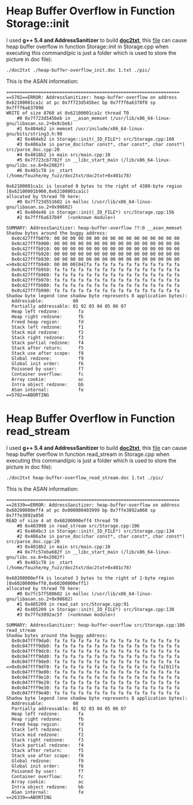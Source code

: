 # Heap Buffer Overflow in Function Storage::init

I used **g++ 5.4 and AddressSanitizer**  to build **[doc2txt](https://github.com/tsfn/doc2txt)**, this [file](https://github.com/grandnew/software-vulnerabilities/blob/master/doc2txt/heap-buffer-overflow_init.doc) can cause heap buffer overflow in function Storage::init in Storage.cpp when executing this command(pic is just a folder which is used to store the picture in doc file):

```shell
./doc2txt ./heap-buffer-overflow_init.doc 1.txt ./pic/
```

This is the ASAN information:

```shell
=================================================================
==5702==ERROR: AddressSanitizer: heap-buffer-overflow on address 0x62100001ca1c at pc 0x7f723d545bec bp 0x7fff6a6378f0 sp 0x7fff6a637098
WRITE of size 8760 at 0x62100001ca1c thread T0
    #0 0x7f723d545beb in __asan_memset (/usr/lib/x86_64-linux-gnu/libasan.so.2+0x8cbeb)
    #1 0x404eb2 in memset /usr/include/x86_64-linux-gnu/bits/string3.h:90
    #2 0x404eb2 in Storage::init(_IO_FILE*) src/Storage.cpp:160
    #3 0x406a3e in parse_doc(char const*, char const*, char const*) src/parse_doc.cpp:20
    #4 0x4018b2 in main src/main.cpp:10
    #5 0x7f723cb7782f in __libc_start_main (/lib/x86_64-linux-gnu/libc.so.6+0x2082f)
    #6 0x401c78 in _start (/home/fouzhe/my_fuzz/doc2txt/doc2txt+0x401c78)

0x62100001ca1c is located 0 bytes to the right of 4380-byte region [0x62100001b900,0x62100001ca1c)
allocated by thread T0 here:
    #0 0x7f723d551602 in malloc (/usr/lib/x86_64-linux-gnu/libasan.so.2+0x98602)
    #1 0x404e46 in Storage::init(_IO_FILE*) src/Storage.cpp:156
    #2 0x7fff6a637b9f  (<unknown module>)

SUMMARY: AddressSanitizer: heap-buffer-overflow ??:0 __asan_memset
Shadow bytes around the buggy address:
  0x0c427fffb8f0: 00 00 00 00 00 00 00 00 00 00 00 00 00 00 00 00
  0x0c427fffb900: 00 00 00 00 00 00 00 00 00 00 00 00 00 00 00 00
  0x0c427fffb910: 00 00 00 00 00 00 00 00 00 00 00 00 00 00 00 00
  0x0c427fffb920: 00 00 00 00 00 00 00 00 00 00 00 00 00 00 00 00
  0x0c427fffb930: 00 00 00 00 00 00 00 00 00 00 00 00 00 00 00 00
=>0x0c427fffb940: 00 00 00[04]fa fa fa fa fa fa fa fa fa fa fa fa
  0x0c427fffb950: fa fa fa fa fa fa fa fa fa fa fa fa fa fa fa fa
  0x0c427fffb960: fa fa fa fa fa fa fa fa fa fa fa fa fa fa fa fa
  0x0c427fffb970: fa fa fa fa fa fa fa fa fa fa fa fa fa fa fa fa
  0x0c427fffb980: fa fa fa fa fa fa fa fa fa fa fa fa fa fa fa fa
  0x0c427fffb990: fa fa fa fa fa fa fa fa fa fa fa fa fa fa fa fa
Shadow byte legend (one shadow byte represents 8 application bytes):
  Addressable:           00
  Partially addressable: 01 02 03 04 05 06 07
  Heap left redzone:       fa
  Heap right redzone:      fb
  Freed heap region:       fd
  Stack left redzone:      f1
  Stack mid redzone:       f2
  Stack right redzone:     f3
  Stack partial redzone:   f4
  Stack after return:      f5
  Stack use after scope:   f8
  Global redzone:          f9
  Global init order:       f6
  Poisoned by user:        f7
  Container overflow:      fc
  Array cookie:            ac
  Intra object redzone:    bb
  ASan internal:           fe
==5702==ABORTING
```



# Heap Buffer Overflow in Function read_stream

I used **g++ 5.4 and AddressSanitizer**  to build **[doc2txt](https://github.com/tsfn/doc2txt)**, this [file](https://github.com/grandnew/software-vulnerabilities/blob/master/doc2txt/heap-buffer-overflow_read_stream.doc) can cause heap buffer overflow in function read_stream in Storage.cpp when executing this command(pic is just a folder which is used to store the picture in doc file):

```shell
./doc2txt heap-buffer-overflow_read_stream.doc 1.txt ./pic/
```

This is the ASAN information:

```shell
=================================================================
==26339==ERROR: AddressSanitizer: heap-buffer-overflow on address 0x60200000eff4 at pc 0x000000403999 bp 0x7ffe3892a860 sp 0x7ffe3892a850
READ of size 4 at 0x60200000eff4 thread T0
    #0 0x403998 in read_stream src/Storage.cpp:106
    #1 0x404bc3 in Storage::init(_IO_FILE*) src/Storage.cpp:134
    #2 0x406a3e in parse_doc(char const*, char const*, char const*) src/parse_doc.cpp:20
    #3 0x4018b2 in main src/main.cpp:10
    #4 0x7fc57eba682f in __libc_start_main (/lib/x86_64-linux-gnu/libc.so.6+0x2082f)
    #5 0x401c78 in _start (/home/fouzhe/my_fuzz/doc2txt/doc2txt+0x401c78)

0x60200000eff4 is located 3 bytes to the right of 1-byte region [0x60200000eff0,0x60200000eff1)
allocated by thread T0 here:
    #0 0x7fc57f580602 in malloc (/usr/lib/x86_64-linux-gnu/libasan.so.2+0x98602)
    #1 0x405209 in read_sat src/Storage.cpp:91
    #2 0x405209 in Storage::init(_IO_FILE*) src/Storage.cpp:130
    #3 0x7ffe3892ac5f  (<unknown module>)

SUMMARY: AddressSanitizer: heap-buffer-overflow src/Storage.cpp:106 read_stream
Shadow bytes around the buggy address:
  0x0c047fff9da0: fa fa fa fa fa fa fa fa fa fa fa fa fa fa fa fa
  0x0c047fff9db0: fa fa fa fa fa fa fa fa fa fa fa fa fa fa fa fa
  0x0c047fff9dc0: fa fa fa fa fa fa fa fa fa fa fa fa fa fa fa fa
  0x0c047fff9dd0: fa fa fa fa fa fa fa fa fa fa fa fa fa fa fa fa
  0x0c047fff9de0: fa fa fa fa fa fa fa fa fa fa fa fa fa fa fa fa
=>0x0c047fff9df0: fa fa fa fa fa fa fa fa fa fa fa fa fa fa[01]fa
  0x0c047fff9e00: fa fa fa fa fa fa fa fa fa fa fa fa fa fa fa fa
  0x0c047fff9e10: fa fa fa fa fa fa fa fa fa fa fa fa fa fa fa fa
  0x0c047fff9e20: fa fa fa fa fa fa fa fa fa fa fa fa fa fa fa fa
  0x0c047fff9e30: fa fa fa fa fa fa fa fa fa fa fa fa fa fa fa fa
  0x0c047fff9e40: fa fa fa fa fa fa fa fa fa fa fa fa fa fa fa fa
Shadow byte legend (one shadow byte represents 8 application bytes):
  Addressable:           00
  Partially addressable: 01 02 03 04 05 06 07
  Heap left redzone:       fa
  Heap right redzone:      fb
  Freed heap region:       fd
  Stack left redzone:      f1
  Stack mid redzone:       f2
  Stack right redzone:     f3
  Stack partial redzone:   f4
  Stack after return:      f5
  Stack use after scope:   f8
  Global redzone:          f9
  Global init order:       f6
  Poisoned by user:        f7
  Container overflow:      fc
  Array cookie:            ac
  Intra object redzone:    bb
  ASan internal:           fe
==26339==ABORTING
```



